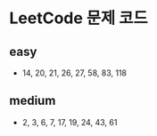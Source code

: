 # LeetCode 문제 코드

## easy
- 14, 20, 21, 26, 27, 58, 83, 118

## medium
- 2, 3, 6, 7, 17, 19, 24, 43, 61
